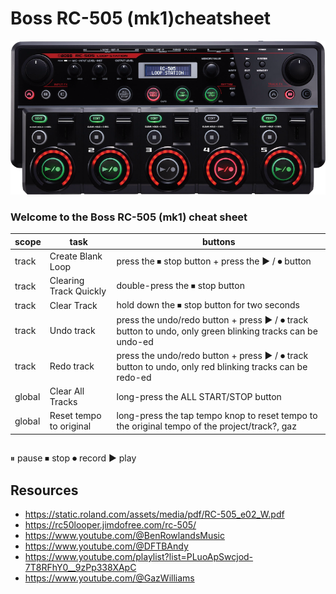 # Boss RC-505 (mk1)cheatsheet


![rc-505 mk1](rc-505_top_gal_res.png) 

### Welcome to the Boss RC-505 (mk1) cheat sheet

| scope  | task                    | buttons                                                                                                    |
|--------|-------------------------|------------------------------------------------------------------------------------------------------------|
| track  | Create Blank Loop       | press the ⏹︎ stop button + press the ▶️ / ⏺︎ button                                                        |
| track  | Clearing Track Quickly  | double-press the ⏹︎ stop button                                                                            |
| track  | Clear Track             | hold down the ⏹︎ stop button for two seconds                                                               |
| track  | Undo track              | press the undo/redo button + press ▶️ / ⏺︎ track button to undo, only green blinking tracks can be undo-ed |
| track  | Redo track              | press the undo/redo button +  press ▶️ / ⏺︎ track button to undo, only red blinking tracks can be redo-ed  |
| global | Clear All Tracks        | long-press the ALL START/STOP button                                                                       |
| global | Reset tempo to original | long-press the tap tempo knop to reset tempo to the original tempo of the project/track?, gaz              |

## 
⏸︎ pause
⏹︎ stop
⏺︎ record
▶ play

## Resources
- https://static.roland.com/assets/media/pdf/RC-505_e02_W.pdf
- https://rc50looper.jimdofree.com/rc-505/
- https://www.youtube.com/@BenRowlandsMusic
- https://www.youtube.com/@DFTBAndy
- https://www.youtube.com/playlist?list=PLuoApSwcjod-7T8RFhY0__9zPp338XApC
- https://www.youtube.com/@GazWilliams
